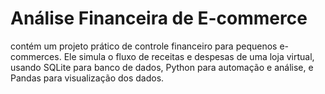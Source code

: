 # Análise Financeira de E-commerce
 contém um projeto prático de controle financeiro para pequenos e-commerces. Ele simula o fluxo de receitas e despesas de uma loja virtual, usando SQLite para banco de dados, Python para automação e análise, e Pandas para visualização dos dados.

